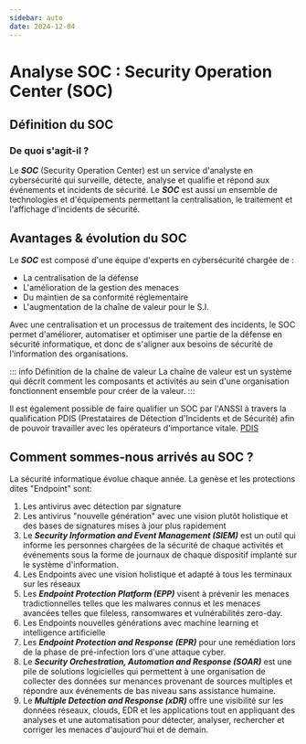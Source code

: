 ```yaml
---
sidebar: auto
date: 2024-12-04
---
```


# Analyse SOC : Security Operation Center (SOC)
<ESDInfo />

## Définition du SOC

### De quoi s'agit-il ?

Le ***SOC*** (Security Operation Center) est un service d'analyste en cybersécurité qui surveille, détecte, analyse et qualifie et répond aux événements et incidents de sécurité. Le ***SOC*** est aussi un ensemble de technologies et d'équipements permettant la centralisation, le traitement et l'affichage d'incidents de sécurité.

## Avantages & évolution du SOC 

Le ***SOC*** est composé d'une équipe d'experts en cybersécurité chargée de :
* La centralisation de la défense
* L'amélioration de la gestion des menaces
* Du maintien de sa conformité réglementaire
* L'augmentation de la chaîne de valeur pour le S.I.

Avec une centralisation et un processus de traitement des incidents, le SOC permet d'améliorer, automatiser et optimiser une partie de la défense en sécurité informatique, et donc de s'aligner aux besoins de sécurité de l'information des organisations.

::: info Définition de la chaîne de valeur
La chaîne de valeur est un système qui décrit comment les composants et activités au sein d'une organisation fonctionnent ensemble pour créer de la valeur.
:::

Il est également possible de faire qualifier un SOC par l'ANSSI à travers la qualification PDIS (Prestataires de Détection d'Incidents et de Sécurité) afin de pouvoir travailler avec les opérateurs d'importance vitale. [PDIS](https://cyber.gouv.fr/prestataires-de-detection-dincidents-de-securite-pdis)

## Comment sommes-nous arrivés au SOC ?

La sécurité informatique évolue chaque année. La genèse et les protections dites "Endpoint" sont:

1. Les antivirus avec détection par signature
2. Les antivirus "nouvelle génération" avec une vision plutôt holistique et des bases de signatures mises à jour plus rapidement
3. Le ***Security Information and Event Management (SIEM)*** est un outil qui informe les personnes chargées de la sécurité de chaque activités et événements sous la forme de journaux de chaque dispositif implanté sur le système d'information.
4. Les Endpoints avec une vision holistique et adapté à tous les terminaux sur les réseaux
5. Les ***Endpoint Protection Platform (EPP)*** visent à prévenir les menaces tradictionnelles telles que les malwares connus et les menaces avancées telles que fileless, ransomwares et vulnérabilités zero-day.
6. Les Endpoints nouvelles générations avec machine learning et intelligence artificielle
7. Les ***Endpoint Protection and Response (EPR)*** pour une remédiation lors de la phase de pré-infection lors d'une attaque cyber.
8. Le ***Security Orchestration, Automation and Response (SOAR)*** est une pile de solutions logicielles qui permettent à une organisation de collecter des données sur menances provenant de sources multiples et répondre aux événements de bas niveau sans assistance humaine.
9. Le ***Multiple Detection and Response (xDR)*** offre une visibilité sur les données réseaux, clouds, EDR et les applications tout en appliquant des analyses et une automatisation pour détecter, analyser, rechercher et corriger les menaces d'aujourd'hui et de demain.



